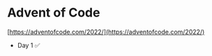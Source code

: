 # Advent of Code

[https://adventofcode.com/2022/](https://adventofcode.com/2022/)

* Day 1 :white_check_mark:
